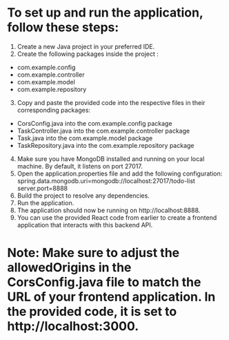 # To set up and run the application, follow these steps:

1. Create a new Java project in your preferred IDE.
2. Create the following packages inside the project :
* com.example.config
* com.example.controller
* com.example.model
* com.example.repository
3. Copy and paste the provided code into the respective files in their corresponding packages:
* CorsConfig.java into the com.example.config package
* TaskController.java into the com.example.controller package
* Task.java into the com.example.model package
* TaskRepository.java into the com.example.repository package
4. Make sure you have MongoDB installed and running on your local machine. By default, it listens on port 27017.
5. Open the application.properties file and add the following configuration:
   spring.data.mongodb.uri=mongodb://localhost:27017/todo-list
   server.port=8888
6. Build the project to resolve any dependencies.
7. Run the application.
8. The application should now be running on http://localhost:8888.
9. You can use the provided React code from earlier to create a frontend application that interacts with this backend API.

# Note: Make sure to adjust the allowedOrigins in the CorsConfig.java file to match the URL of your frontend application. In the provided code, it is set to http://localhost:3000.

